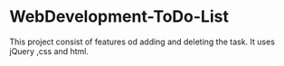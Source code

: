 # WebDevelopment-ToDo-List

This project consist of features od adding and deleting the task. It uses jQuery ,css and html.
